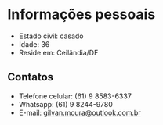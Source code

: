 # Informações pessoais

* Estado civil: casado
* Idade: 36
* Reside em: Ceilândia/DF

## Contatos
* Telefone celular: (61) 9 8583-6337
* Whatsapp: (61) 9 8244-9780
* E-mail: gilvan.moura@outlook.com.br

